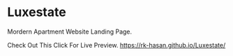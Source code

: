 # Luxestate

Mordern Apartment Website Landing Page.

Check Out This Click For Live Preview. https://rk-hasan.github.io/Luxestate/
